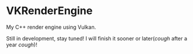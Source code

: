 # VKRenderEngine
My C++ render engine using Vulkan.

Still in development, stay tuned! I will finish it sooner or later(*cough* after a year *cough*)!
